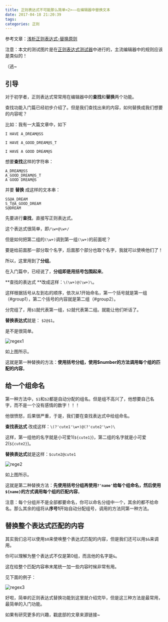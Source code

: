```yaml
---
title: 正则表达式不可能那么简单<2>——在编辑器中替换文本
date: 2017-04-18 21:20:39
tags:
categories: 正则
---
```


参考文章：[浅析正则表达式-替换原则](http://www.cnblogs.com/dwlsxj/p/RegexReplace.html)

注意：本文的测试图片是在[正则表达式测试器]()中进行的，主流编辑器中的规则应该是类似的！

（逃~

<!--more-->

## 引导

对于初学者，正则表达式常常用在编辑器中的**查找**和**替换**两个功能。

查找功能入门篇已经初步介绍了。但是我们查找出来的内容，如何替换成我们想要的内容呢？ 

比如：我有一大篇文章中，如下

```text
I HAVE A_DREAM@SS

I HAVE A_GOOD_DREAM@S_T

I HAVE A GOOD DREAM@S
```

想要**查找**这样的字符串：

```text
A_DREAM@SS
A_GOOD_DREAM@S_T
A GOOD DREAM@S
```

并要 **替换** 成这样的文本串：

```text
SS@A_DREAM
S_T@A_GOOD_DREAM
S@DREAM
```

先要进行**查找**，直接写正则表达式。

这个表达式很简单，即`/\w+@\w+/`

但是如何把第二组的`(\w+)`调到第一组`(\w+)`的前面呢？

要是给前面那一部分取个名字，后面那个部分也取个名字，我就可以使唤他们了！

所以，这里用到了**分组**。

在入门篇中，已经说了，**分组即是用括号包围起来**。

**查找的表达式 **改成这样：`\(\w+)@(\w+)\`。

这样根据括号从左到右的顺序，依次从1开始命名，第一个括号就是第一组（#group1），第二个括号的内容就是第二组（#group2）。

分完组了，用`$1`就代表第一组，`$2`就代表第二组。就能让他们听话了。

**替换表达式**就是： `$2@$1`。

是不是很简单。

![regex1](https://cdn.ihewro.com/img/regex1.png)

如上图所示。

这就是第一种替换的方法：**使用括号分组，使用$number的方法调用每个组的匹配的内容**。

## 给一个组命名

第一种方法中，`$1`和`$2`都是自动分配的组名。但是组不高兴了，他想要自己名字，而不是一个没有感情的数字！！！

他很愤怒，后果很严重，于是，我们要在查找表达式中给组命名。

**查找表达式** 改成这样：`\(?'cute1'\w+)@(?'cute2'\w+)\`

这样，第一组他的名字就是小可爱1(`${cute1}`)，第二组的名字就是小可爱2(`${cute2}`)。

**替换表达式**就是这样：`$cute2@cute1`

![rege2](https://cdn.ihewro.com/img/regex2.png)

如上图所示。

这就是第二种替换方法：**先使用括号分组再使用`?'name'`给每个组命名，然后使用`${name}`的方式调用每个组的匹配内容**。

注意：每个分组并不是全部都要命名，你可以命名分组中一个，其余的都不给命名。那么其余的组将从**序号1**开始自动分配组号，调用的方法同第一种方法。



## 替换整个表达式匹配的内容

其实我们总可以使用`$0`来使唤整个表达式匹配的内容，但是我们还可以用`$&`来调用。

你可以理解为整个表达式不仅是第0组，而且他的名字是`&`。

这在给整个匹配内容串末尾统一加一些内容时候非常有用。

见下面的例子：

![regex3](https://cdn.ihewro.com/img/regex3.png)

好啦，简单的正则表达式替换功能到这里就介绍完毕，但是这三种方法是最常用，最简单的入门功能。

如果有研究更多的兴趣，戳底部的文章来源链接~